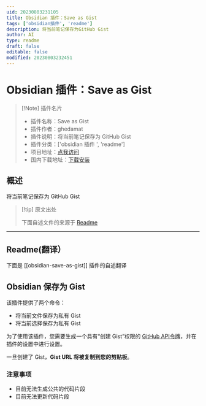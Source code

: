 ```yaml
---
uid: 20230803231105
title: Obsidian 插件：Save as Gist
tags: ['obsidian插件', 'readme']
description: 将当前笔记保存为GitHub Gist
author: AI
type: readme
draft: false
editable: false
modified: 20230803232451
---
```


# Obsidian 插件：Save as Gist

> [!Note] 插件名片
> - 插件名称：Save as Gist
> - 插件作者：ghedamat
> - 插件说明：将当前笔记保存为 GitHub Gist
> - 插件分类：['obsidian 插件 ', 'readme']
> - 项目地址：[点我访问](https://github.com/ghedamat/obsidian-save-as-gist)
> - 国内下载地址：[下载安装](https://pkmer.cn/products/plugin/pluginMarket/?obsidian-save-as-gist)

## 概述

将当前笔记保存为 GitHub Gist

> [!tip] 原文出处
>
>下面自述文件的来源于 [Readme](https://ghproxy.net/https://raw.githubusercontent.com/ghedamat/obsidian-save-as-gist/master/README.md)
>

---

## Readme(翻译）

下面是 [[obsidian-save-as-gist]] 插件的自述翻译

## Obsidian 保存为 Gist

该插件提供了两个命令：

- 将当前文件保存为私有 Gist
- 将当前选择保存为私有 Gist

为了使用该插件，您需要生成一个具有“创建 Gist”权限的 [GitHub API令牌](https://github.com/settings/tokens/new)，并在插件的设置中进行设置。

一旦创建了 Gist，**Gist URL 将被复制到您的剪贴板**。

### 注意事项

- 目前无法生成公共的代码片段
- 目前无法更新代码片段



